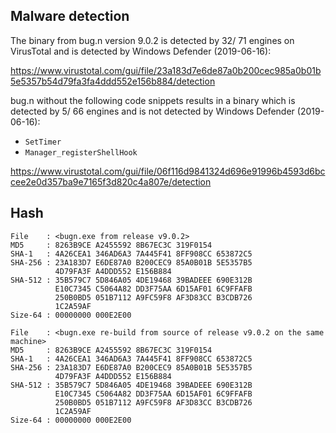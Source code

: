 ## Malware detection

The binary from bug.n version 9.0.2 is detected by 32/ 71 engines on VirusTotal and is detected by Windows Defender (2019-06-16):

https://www.virustotal.com/gui/file/23a183d7e6de87a0b200cec985a0b01b5e5357b54d79fa3fa4ddd552e156b884/detection

bug.n without the following code snippets results in a binary which is detected by 5/ 66 engines and is not detected by Windows Defender (2019-06-16):

* `SetTimer`
* `Manager_registerShellHook`

https://www.virustotal.com/gui/file/06f116d9841324d696e91996b4593d6bccee2e0d357ba9e7165f3d820c4a807e/detection


## Hash
```
File    : <bugn.exe from release v9.0.2>
MD5     : 8263B9CE A2455592 8B67EC3C 319F0154
SHA-1   : 4A26CEA1 346AD6A3 7A445F41 8FF908CC 653872C5
SHA-256 : 23A183D7 E6DE87A0 B200CEC9 85A0B01B 5E5357B5
          4D79FA3F A4DDD552 E156B884
SHA-512 : 35B579C7 5D846A05 4DE19468 39BADEEE 690E312B
          E10C7345 C5064A82 DD3F75AA 6D15AF01 6C9FFAFB
          250B0BD5 051B7112 A9FC59F8 AF3D83CC B3CDB726
          1C2A59AF
Size-64 : 00000000 000E2E00

File    : <bugn.exe re-build from source of release v9.0.2 on the same machine>
MD5     : 8263B9CE A2455592 8B67EC3C 319F0154
SHA-1   : 4A26CEA1 346AD6A3 7A445F41 8FF908CC 653872C5
SHA-256 : 23A183D7 E6DE87A0 B200CEC9 85A0B01B 5E5357B5
          4D79FA3F A4DDD552 E156B884
SHA-512 : 35B579C7 5D846A05 4DE19468 39BADEEE 690E312B
          E10C7345 C5064A82 DD3F75AA 6D15AF01 6C9FFAFB
          250B0BD5 051B7112 A9FC59F8 AF3D83CC B3CDB726
          1C2A59AF
Size-64 : 00000000 000E2E00
```
